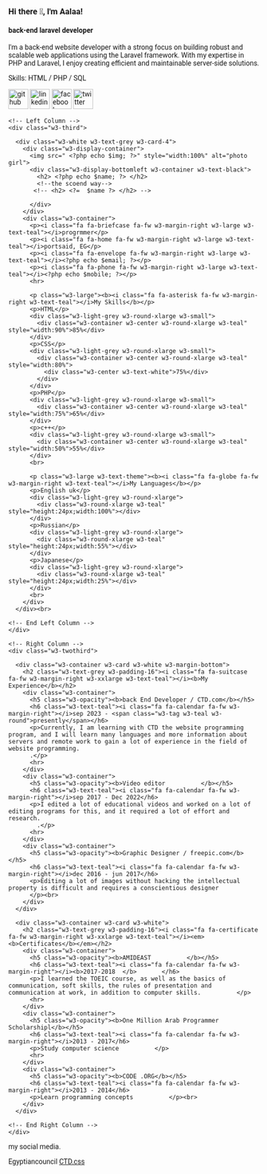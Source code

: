 ### Hi there 👋,  I'm Aalaa!
#### back-end laravel developer
I'm a back-end website developer with a strong focus on building robust and scalable web applications using the Laravel framework. With my expertise in PHP and Laravel, I enjoy creating efficient and maintainable server-side solutions.

Skills:  HTML / PHP / SQL



[<img src='https://cdn.jsdelivr.net/npm/simple-icons@3.0.1/icons/github.svg' alt='github' height='40'>](https://github.com/aalaaelsayed)  [<img src='https://cdn.jsdelivr.net/npm/simple-icons@3.0.1/icons/linkedin.svg' alt='linkedin' height='40'>](https://www.linkedin.com/in/aalaa-elsayed-9b75a3215//)  [<img src='https://cdn.jsdelivr.net/npm/simple-icons@3.0.1/icons/facebook.svg' alt='facebook' height='40'>](https://www.facebook.com/Aalaa.elsayadabdo)  [<img src='https://cdn.jsdelivr.net/npm/simple-icons@3.0.1/icons/twitter.svg' alt='twitter' height='40'>](https://twitter.com/AAlaa_Elsayed27)  
<?php
$name ="Aalaa El-sayed El-sayed";
$img ="image.png";
$mobile ="01128550010";
$email ="aalaaelsayed95@gmail.com";
?>


<!DOCTYPE html>
<html>
<head>
<title>my new website</title>
<meta charset="UTF-8">
<meta name="viewport" content="width=device-width, initial-scale=1">
<link rel="stylesheet" href="https://www.w3schools.com/w3css/4/w3.css">
<link rel='stylesheet' href='https://fonts.googleapis.com/css?family=Roboto'>
<link rel="stylesheet" href="https://cdnjs.cloudflare.com/ajax/libs/font-awesome/4.7.0/css/font-awesome.min.css">
<style>
html,body,h1,h2,h3,h4,h5,h6 {font-family: "Roboto", sans-serif}
</style>
</head>
<body class="w3-light-grey">

<!-- Page Container -->
<div class="w3-content w3-margin-top" style="max-width:1400px;">

  <!-- The Grid -->
  <div class="w3-row-padding">
  
    <!-- Left Column -->
    <div class="w3-third">
    
      <div class="w3-white w3-text-grey w3-card-4">
        <div class="w3-display-container">
          <img src=" <?php echo $img; ?>" style="width:100%" alt="photo girl">
          <div class="w3-display-bottomleft w3-container w3-text-black">
            <h2> <?php echo $name; ?> </h2>
            <!--the scoend way-->
           <!-- <h2> <?=  $name ?> </h2> -->

          </div>
        </div>
        <div class="w3-container">
          <p><i class="fa fa-briefcase fa-fw w3-margin-right w3-large w3-text-teal"></i>progrmmer</p>
          <p><i class="fa fa-home fa-fw w3-margin-right w3-large w3-text-teal"></i>portsaid, EG</p>
          <p><i class="fa fa-envelope fa-fw w3-margin-right w3-large w3-text-teal"></i><?php echo $email; ?></p>
          <p><i class="fa fa-phone fa-fw w3-margin-right w3-large w3-text-teal"></i><?php echo $mobile; ?></p>
          <hr>

          <p class="w3-large"><b><i class="fa fa-asterisk fa-fw w3-margin-right w3-text-teal"></i>My Skills</b></p>
          <p>HTML</p>
          <div class="w3-light-grey w3-round-xlarge w3-small">
            <div class="w3-container w3-center w3-round-xlarge w3-teal" style="width:90%">85%</div>
          </div>
          <p>CSS</p>
          <div class="w3-light-grey w3-round-xlarge w3-small">
            <div class="w3-container w3-center w3-round-xlarge w3-teal" style="width:80%">
              <div class="w3-center w3-text-white">75%</div>
            </div>
          </div>
          <p>PHP</p>
          <div class="w3-light-grey w3-round-xlarge w3-small">
            <div class="w3-container w3-center w3-round-xlarge w3-teal" style="width:75%">65%</div>
          </div>
          <p>c++</p>
          <div class="w3-light-grey w3-round-xlarge w3-small">
            <div class="w3-container w3-center w3-round-xlarge w3-teal" style="width:50%">55%</div>
          </div>
          <br>

          <p class="w3-large w3-text-theme"><b><i class="fa fa-globe fa-fw w3-margin-right w3-text-teal"></i>My Languages</b></p>
          <p>English uk</p>
          <div class="w3-light-grey w3-round-xlarge">
            <div class="w3-round-xlarge w3-teal" style="height:24px;width:100%"></div>
          </div>
          <p>Russian</p>
          <div class="w3-light-grey w3-round-xlarge">
            <div class="w3-round-xlarge w3-teal" style="height:24px;width:55%"></div>
          </div>
          <p>Japanese</p>
          <div class="w3-light-grey w3-round-xlarge">
            <div class="w3-round-xlarge w3-teal" style="height:24px;width:25%"></div>
          </div>
          <br>
        </div>
      </div><br>

    <!-- End Left Column -->
    </div>

    <!-- Right Column -->
    <div class="w3-twothird">
    
      <div class="w3-container w3-card w3-white w3-margin-bottom">
        <h2 class="w3-text-grey w3-padding-16"><i class="fa fa-suitcase fa-fw w3-margin-right w3-xxlarge w3-text-teal"></i><b>My Experience</b></h2>
        <div class="w3-container">
          <h5 class="w3-opacity"><b>back End Developer / CTD.com</b></h5>
          <h6 class="w3-text-teal"><i class="fa fa-calendar fa-fw w3-margin-right"></i>sep 2023 - <span class="w3-tag w3-teal w3-round">presently</span></h6>
          <p>Currently, I am learning with CTD the website programming program, and I will learn many languages ​​and more information about servers and remote work to gain a lot of experience in the field of website programming.
          .</p>
          <hr>
        </div>
        <div class="w3-container">
          <h5 class="w3-opacity"><b>Video editor          </b></h5>
          <h6 class="w3-text-teal"><i class="fa fa-calendar fa-fw w3-margin-right"></i>sep 2017 - Dec 2022</h6>
          <p>I edited a lot of educational videos and worked on a lot of editing programs for this, and it required a lot of effort and research.
            .</p>
          <hr>
        </div>
        <div class="w3-container">
          <h5 class="w3-opacity"><b>Graphic Designer / freepic.com</b></h5>
          <h6 class="w3-text-teal"><i class="fa fa-calendar fa-fw w3-margin-right"></i>dec 2016 - jun 2017</h6>
          <p>Editing a lot of images without hacking the intellectual property is difficult and requires a conscientious designer
          </p><br>
        </div>
      </div>

      <div class="w3-container w3-card w3-white">
        <h2 class="w3-text-grey w3-padding-16"><i class="fa fa-certificate fa-fw w3-margin-right w3-xxlarge w3-text-teal"></i><em><b>Certificates</b></em></h2>
        <div class="w3-container">
          <h5 class="w3-opacity"><b>AMIDEAST          </b></h5>
          <h6 class="w3-text-teal"><i class="fa fa-calendar fa-fw w3-margin-right"></i><b>2017-2018  </b>       </h6>
          <p>I learned the TOEIC course, as well as the basics of communication, soft skills, the rules of presentation and communication at work, in addition to computer skills.          </p>
          <hr>
        </div>
        <div class="w3-container">
          <h5 class="w3-opacity"><b>One Million Arab Programmer Scholarshipl</b></h5>
          <h6 class="w3-text-teal"><i class="fa fa-calendar fa-fw w3-margin-right"></i>2013 - 2017</h6>
          <p>Study computer science          </p>
          <hr>
        </div>
        <div class="w3-container">
          <h5 class="w3-opacity"><b>CODE .ORG</b></h5>
          <h6 class="w3-text-teal"><i class="fa fa-calendar fa-fw w3-margin-right"></i>2013 - 2014</h6>
          <p>Learn programming concepts          </p><br>
        </div>
      </div>

    <!-- End Right Column -->
    </div>
    
  <!-- End Grid -->
  </div>
  
  <!-- End Page Container -->
</div>

<footer class="w3-container w3-teal w3-center w3-margin-top">
  <p>my social media.</p>
  <i class="fa fa-facebook-official w3-hover-opacity"></i>
  <i class="fa fa-instagram w3-hover-opacity"></i>
  <i class="fa fa-snapchat w3-hover-opacity"></i>
  <i class="fa fa-pinterest-p w3-hover-opacity"></i>
  <i class="fa fa-twitter w3-hover-opacity"></i>
  <i class="fa fa-linkedin w3-hover-opacity"></i>
  <p> Egyptiancouncil <a href="https://www.egyptiancouncil.com/" target="_blank">CTD.css</a></p>
</footer>

</body>
</html>


